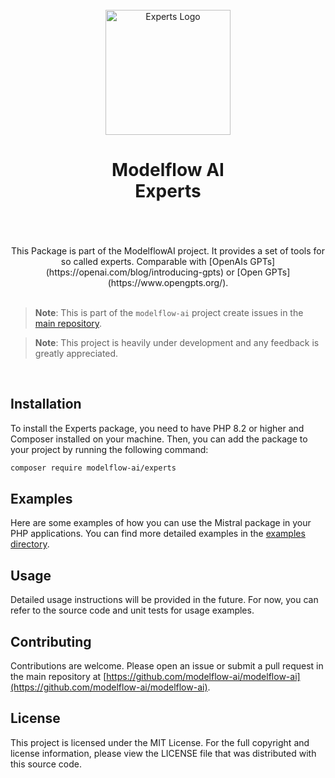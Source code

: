 <br/>
<div align="center">
 <img alt="Experts Logo" src="https://avatars.githubusercontent.com/u/152068817?s=768&amp;v=4" width="200" height="200">
</div>

<h1 align="center">
Modelflow AI<br/>
Experts<br/>
<br/>
</h1>

<br/>

<div align="center">
This Package is part of the ModelflowAI project. It provides a set of tools for so called experts. Comparable with
[OpenAIs GPTs](https://openai.com/blog/introducing-gpts) or [Open GPTs](https://www.opengpts.org/).
</div>

<br/>

> **Note**:
> This is part of the `modelflow-ai` project create issues in the [main repository](https://github.com/modelflow-ai/.github).

> **Note**:
> This project is heavily under development and any feedback is greatly appreciated.

<br/>

## Installation

To install the Experts package, you need to have PHP 8.2 or higher and Composer installed on your machine. Then, you can
add the package to your project by running the following command:

```bash
composer require modelflow-ai/experts
```

## Examples

Here are some examples of how you can use the Mistral package in your PHP applications. You can find more detailed
examples in the [examples directory](examples).

## Usage

Detailed usage instructions will be provided in the future. For now, you can refer to the source code and unit tests for
usage examples.

## Contributing

Contributions are welcome. Please open an issue or submit a pull request in the main repository
at [https://github.com/modelflow-ai/modelflow-ai](https://github.com/modelflow-ai/modelflow-ai).

## License

This project is licensed under the MIT License. For the full copyright and license information, please view the LICENSE
file that was distributed with this source code.
